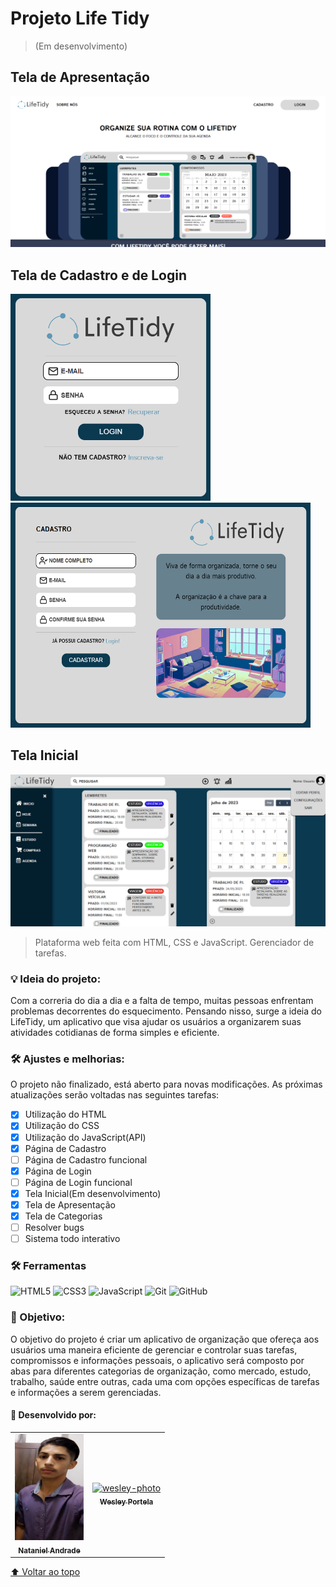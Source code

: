# Projeto Life Tidy
> (Em desenvolvimento)

## Tela de Apresentação
<img src="./screenshots/TelaDeApresentação.png" alt="screenshots-Login" >

## Tela de Cadastro e de Login
<img src="./screenshots/login.png" width="320px" alt="screenshots-Login" > <img src="./screenshots/Cadastro.png" height="360px" width="480px"  alt="screenshots-Cadastro" >

## Tela Inicial
<img src="./screenshots/telaDeHome.png" alt="screenshots-Tela-Inicial" >

> Plataforma web feita com HTML, CSS e JavaScript. Gerenciador de tarefas.

### 💡 Ideia do projeto:

Com a correria do dia a dia e a falta de tempo, muitas pessoas enfrentam problemas decorrentes do esquecimento. Pensando nisso, surge a ideia do LifeTidy, um aplicativo que visa ajudar os usuários a organizarem suas atividades cotidianas de forma simples e eficiente.

### 🛠️ Ajustes e melhorias:

O projeto não finalizado, está aberto para novas modificações. As próximas atualizações serão voltadas nas seguintes tarefas:

- [x] Utilização do HTML 
- [x] Utilização do CSS
- [X] Utilização do JavaScript(API)
- [x] Página de Cadastro
- [ ] Página de Cadastro funcional 
- [x] Página de Login
- [ ] Página de Login funcional
- [x] Tela Inicial(Em desenvolvimento)
- [x] Tela de Apresentação
- [x] Tela de Categorias
- [ ] Resolver bugs
- [ ] Sistema todo interativo

### 🛠️ Ferramentas
![HTML5](https://img.shields.io/badge/HTML5-E34F26?style=for-the-badge&logo=html5&logoColor=white)
![CSS3](https://img.shields.io/badge/CSS3-1572B6?style=for-the-badge&logo=css3&logoColor=white)
![JavaScript](https://img.shields.io/badge/JavaScript-F7DF1E?style=for-the-badge&logo=javascript&logoColor=black)
![Git](https://img.shields.io/badge/Git-E34F26?style=for-the-badge&logo=git&logoColor=white)
![GitHub](https://img.shields.io/badge/GitHub-100000?style=for-the-badge&logo=github&logoColor=white)

### 🎯 Objetivo:

O objetivo do projeto é criar um aplicativo de organização que ofereça aos usuários uma maneira eficiente de gerenciar e controlar suas tarefas, compromissos e informações pessoais, o aplicativo será composto por abas para diferentes categorias de organização, como mercado, estudo, trabalho, saúde entre outras, cada uma com opções específicas de tarefas e informações a serem gerenciadas.

#### 🤝 Desenvolvido por:

<table>
  <tr>
    <td align="center">
      <a href="https://www.linkedin.com/in/jose-nataniel/">
        <img src="https://raw.githubusercontent.com/Niel-Andrade/Project-Who-am-i/Master/assets/niel.jpg" width="110px;" height="170px" alt="nataniel-photo"/><br>
        <sub>
          <b>Nataniel Andrade</b>
        </sub>
      </a>
    </td>
    <td align="center">
      <a href="https://www.linkedin.com/in/wesley-portela-0a6a2a278/">
        <img src="https://media.licdn.com/dms/image/D4D03AQEvzSLjKbGB7Q/profile-displayphoto-shrink_400_400/0/1689688562364?e=1695859200&v=beta&t=g4znDu5QhtNNV7s7w7nlC1pML_T7RY6M7oCN-Aes7J4" width="135px;" height="170px" alt="wesley-photo"/><br>
        <sub>
          <b>Wesley Portela</b>
        </sub>
      </a>
    </td>
    </table>

[⬆ Voltar ao topo](#projeto-life-tidy)<br>
